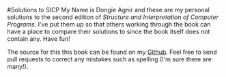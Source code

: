 #Solutions to SICP
My Name is Dongie Agnir and these are my personal solutions to the second
edition of *Structure and Interpretation of Computer Programs*.  I've put them
up so that others working through the book can have a place to compare their
solutions to since the book itself does not contain any.  Have fun!

The source for this this book can be found on my
[Github](https://www.github.com/dagnir/solutions-to-sicp).  Feel free to send
pull requests to correct any mistakes such as spelling (I'm sure there are
many!).
